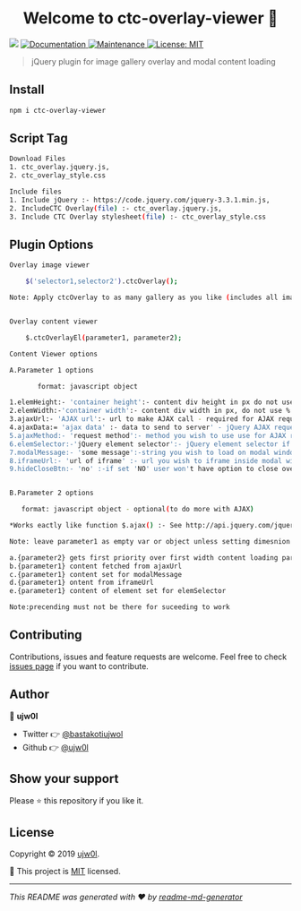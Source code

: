 ﻿<h1 align="center">Welcome to ctc-overlay-viewer 👋</h1>
<p>
  <img src="https://img.shields.io/badge/version-1.2.2-blue.svg?cacheSeconds=2592000" />
  <a href="https://ujw0l.github.io/ctc-overlay-viewer">
    <img alt="Documentation" src="https://img.shields.io/badge/documentation-yes-brightgreen.svg" target="_blank" />
  </a>
  <a href="https://github.com/ujw0l/ctc-overlay/graphs/commit-activity">
    <img alt="Maintenance" src="https://img.shields.io/badge/Maintained%3F-yes-green.svg" target="_blank" />
  </a>
  <a href="https://github.com/ujw0l/ctc-overlay/blob/master/LICENSE">
    <img alt="License: MIT" src="https://img.shields.io/badge/License-MIT-yellow.svg" target="_blank" />
  </a>
</p>

> jQuery plugin for image gallery overlay and modal content loading

## Install

```sh
npm i ctc-overlay-viewer
```

## Script Tag

```sh
Download Files
1. ctc_overlay.jquery.js,
2. ctc_overlay_style.css

Include files
1. Include jQuery :- https://code.jquery.com/jquery-3.3.1.min.js,
2. IncludeCTC Overlay(file) :- ctc_overlay.jquery.js,
3. Include CTC Overlay stylesheet(file) :- ctc_overlay_style.css

```

## Plugin Options

```sh
Overlay image viewer

	$('selector1,selector2').ctcOverlay();

Note: Apply ctcOverlay to as many gallery as you like (includes all images inside element)


Overlay content viewer

	$.ctcOverlayEl(parameter1, parameter2);

Content Viewer options

A.Parameter 1 options

       format: javascript object

1.elemHeight:- 'container height':- content div height in px do not use % or auto - optional
2.elemWidth:-'container width':- content div width in px, do not use % or auto - optional
3.ajaxUrl:- 'AJAX url':- url to make AJAX call - required for AJAX request
4.ajaxData:= 'ajax data' :- data to send to server' - jQuery AJAX request format
5.ajaxMethod:- 'request method':- method you wish to use use for AJAX request default GET
6.elemSelector:-'jQuery element selector':- jQuery element selector if getting content of element not making AJAX request
7.modalMessage:- 'some message':-string you wish to load on modal window with OK button
8.iframeUrl:- 'url of iframe' :- url you wish to iframe inside modal window
9.hideCloseBtn:- 'no' :-if set 'NO' user won't have option to close overlay, 'YES' if left empty


B.Parameter 2 options

   format: javascript object - optional(to do more with AJAX)

*Works eactly like function $.ajax() :- See http://api.jquery.com/jquery.ajax/

Note: leave parameter1 as empty var or object unless setting dimesnion Content loading priority

a.{parameter2} gets first priority over first width content loading parameter 1 can be use for setting dimesnion and hideCloseBtn
b.{parameter1} content fetched from ajaxUrl
c.{parameter1} content set for modalMessage
d.{parameter1} ontent from iframeUrl
e.{parameter1} content of element set for elemSelector

Note:precending must not be there for suceeding to work
```

## Contributing

Contributions, issues and feature requests are welcome. Feel free to check [issues page](https://github.com/ujw0l/ctc-overlay/issues) if you want to contribute.

## Author

👤 **ujw0l**

* Twitter 👉 [@bastakotiujwol](https://twitter.com/bastakotiujwol)
* Github 👉 [@ujw0l](https://github.com/ujw0l)

## Show your support

Please ⭐️ this repository if you like it.

## License

Copyright © 2019 [ujw0l](https://github.com/ujw0l).

📜 This project is [MIT](https://github.com/ujw0l/ctc-overlay/blob/master/LICENSE) licensed.

***
_This README was generated with ❤️ by [readme-md-generator](https://github.com/kefranabg/readme-md-generator)_